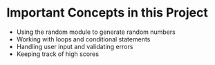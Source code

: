 # Important Concepts in this Project
- Using the random module to generate random numbers
- Working with loops and conditional statements
- Handling user input and validating errors
- Keeping track of high scores